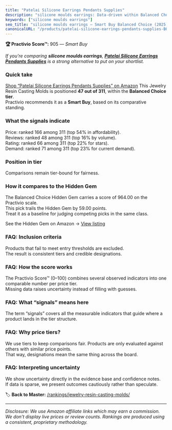 ```yaml
---
title: "Patelai Silicone Earrings Pendants Supplies"
description: "silicone moulds earrings: Data-driven within Balanced Choice ranking using the Practivio Score™. Positioned by quality, value, demand, findability, momentum."
keywords: ["silicone moulds earrings"]
seo_title: "silicone moulds earrings — Smart Buy Balanced Choice (2025)"
canonicalURL: "/products/patelai-silicone-earrings-pendants-supplies-B0BGRZVLWX/"
---
```


**🏆 Practivio Score™:** 905 — _Smart Buy_


*If you're comparing **silicone moulds earrings**, **[Patelai Silicone Earrings Pendants Supplies](https://www.amazon.com/dp/B0BGRZVLWX?tag=practivio-20)** is a strong alternative to put on your shortlist.*
### Quick take
[Shop “Patelai Silicone Earrings Pendants Supplies” on Amazon](https://www.amazon.com/dp/B0BGRZVLWX?tag=practivio-20)
This Jewelry Resin Casting Molds is positioned **47 out of 311**, within the **Balanced Choice tier**.  
Practivio recommends it as a **Smart Buy**, based on its comparative standing.

### What the signals indicate
Price: ranked 166 among 311 (top 54% in affordability).  
Reviews: ranked 48 among 311 (top 16% by volume).  
Rating: ranked 66 among 311 (top 22% for stars).  
Demand: ranked 71 among 311 (top 23% for current demand).

### Position in tier
Comparisons remain tier-bound for fairness.

### How it compares to the Hidden Gem
The Balanced Choice Hidden Gem carries a score of 964.00 on the Practivio scale.  
This pick trails the Hidden Gem by 59.00 points.  
Treat it as a baseline for judging competing picks in the same class.  

See the Hidden Gem on Amazon → [View listing](https://www.amazon.com/dp/B08L7PP8F9?tag=practivio-20)

### FAQ: Inclusion criteria
Products that fail to meet entry thresholds are excluded.  
The result is consistent tiers and credible designations.

### FAQ: How the score works
The Practivio Score™ (0–100) combines several observed indicators into one comparable number per price tier.  
Missing data raises uncertainty instead of filling with guesses.

### FAQ: What “signals” means here
The term “signals” covers all the measurable indicators that guide where a product lands in the tier structure.

### FAQ: Why price tiers?
We use tiers to keep comparisons fair. Products are only evaluated against others with similar price points.  
That way, designations mean the same thing across the board.

### FAQ: Interpreting uncertainty
We show uncertainty directly in the evidence base and confidence notes.  
If data is sparse, we present outcomes cautiously rather than speculate.


🏷️ **Back to Master:** [/rankings/jewelry-resin-casting-molds/](/rankings/jewelry-resin-casting-molds/)

---
_Disclosure: We use Amazon affiliate links which may earn a commission. We don’t display live prices or review counts. Rankings are produced using a consistent, proprietary methodology._
